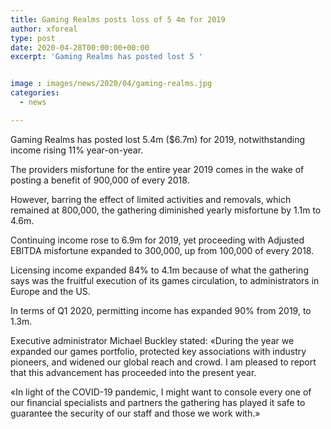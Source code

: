 ```yaml
---
title: Gaming Realms posts loss of 5 4m for 2019
author: xforeal 
type: post
date: 2020-04-28T00:00:00+00:00
excerpt: 'Gaming Realms has posted lost 5 '


image : images/news/2020/04/gaming-realms.jpg
categories:
  - news

---
```

Gaming Realms has posted lost 5.4m ($6.7m) for 2019, notwithstanding income rising 11&percnt; year-on-year. 

The providers misfortune for the entire year 2019 comes in the wake of posting a benefit of 900,000 of every 2018. 

However, barring the effect of limited activities and removals, which remained at 800,000, the gathering diminished yearly misfortune by 1.1m to 4.6m. 

Continuing income rose to 6.9m for 2019, yet proceeding with Adjusted EBITDA misfortune expanded to 300,000, up from 100,000 of every 2018. 

Licensing income expanded 84&percnt; to 4.1m because of what the gathering says was the fruitful execution of its games circulation, to administrators in Europe and the US. 

In terms of Q1 2020, permitting income has expanded 90&percnt; from 2019, to 1.3m. 

Executive administrator Michael Buckley stated: &#171;During the year we expanded our games portfolio, protected key associations with industry pioneers, and widened our global reach and crowd. I am pleased to report that this advancement has proceeded into the present year. 

&#171;In light of the COVID-19 pandemic, I might want to console every one of our financial specialists and partners the gathering has played it safe to guarantee the security of our staff and those we work with.&#187;